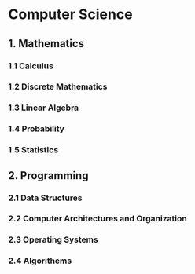 # Computer Science

## 1. Mathematics

### 1.1 Calculus
### 1.2 Discrete Mathematics
### 1.3 Linear Algebra
### 1.4 Probability
### 1.5 Statistics

## 2. Programming

### 2.1 Data Structures
### 2.2 Computer Architectures and Organization
### 2.3 Operating Systems
### 2.4 Algorithems
